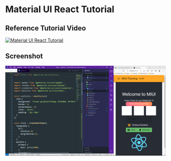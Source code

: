 # Material UI React Tutorial

## Reference Tutorial Video
[![Material UI React Tutorial](https://img.youtube.com/vi/vyJU9efvUtQ/0.jpg)](https://www.youtube.com/watch?v=vyJU9efvUtQ "Material UI React Tutorial")

## Screenshot
![Screenshot](https://github.com/surajshende247/material-ui/blob/master/screenshots/screenshot_1.png) 
